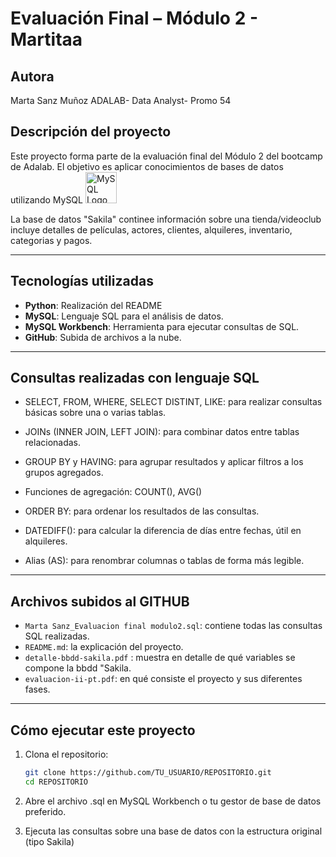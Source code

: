 # Evaluación Final – Módulo 2 - Martitaa

## Autora 

Marta Sanz Muñoz 
ADALAB- Data Analyst- Promo 54


## Descripción del proyecto

Este proyecto forma parte de la evaluación final del Módulo 2 del bootcamp de Adalab. El objetivo es aplicar conocimientos de bases de datos utilizando MySQL <img src="https://www.mysql.com/common/logos/logo-mysql-170x115.png" alt="MySQL Logo" width="50"/>


La base de datos "Sakila" continee información sobre una tienda/videoclub incluye detalles de películas, actores, clientes, alquileres, inventario, categorias y pagos.

---

## Tecnologías utilizadas

- **Python**: Realización del README
- **MySQL**: Lenguaje SQL para el análisis de datos.
- **MySQL Workbench**: Herramienta para ejecutar consultas de SQL.
- **GitHub**: Subida de archivos a la nube.

---

## Consultas realizadas con lenguaje SQL

- SELECT, FROM, WHERE, SELECT DISTINT, LIKE: para realizar consultas básicas sobre una o varias tablas.

- JOINs (INNER JOIN, LEFT JOIN): para combinar datos entre tablas relacionadas.

- GROUP BY y HAVING: para agrupar resultados y aplicar filtros a los grupos agregados.

- Funciones de agregación: COUNT(), AVG()

- ORDER BY: para ordenar los resultados de las consultas.

- DATEDIFF(): para calcular la diferencia de días entre fechas, útil en alquileres.

- Alias (AS): para renombrar columnas o tablas de forma más legible.

---


## Archivos subidos al GITHUB

- `Marta Sanz_Evaluacion final modulo2.sql`: contiene todas las consultas SQL realizadas.
- `README.md`:  la explicación del proyecto.
- `detalle-bbdd-sakila.pdf` : muestra en detalle de qué variables se compone la bbdd "Sakila. 
- `evaluacion-ii-pt.pdf`: en qué consiste el proyecto y sus diferentes fases. 

---

## Cómo ejecutar este proyecto

1. Clona el repositorio:
   ```bash
   git clone https://github.com/TU_USUARIO/REPOSITORIO.git
   cd REPOSITORIO
2. Abre el archivo .sql en MySQL Workbench o tu gestor de base de datos preferido.

3. Ejecuta las consultas sobre una base de datos con la estructura original (tipo Sakila)
